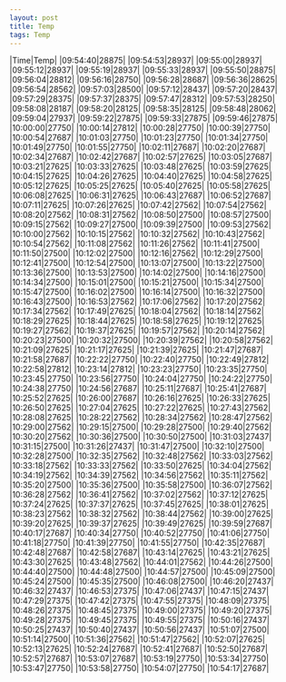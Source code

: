 ```yaml
---
layout: post
title: Temp
tags: Temp
---
```

|Time|Temp|
|09:54:40|28875|
|09:54:53|28937|
|09:55:00|28937|
|09:55:12|28937|
|09:55:19|28937|
|09:55:33|28937|
|09:55:50|28875|
|09:56:04|28812|
|09:56:16|28750|
|09:56:28|28687|
|09:56:36|28625|
|09:56:54|28562|
|09:57:03|28500|
|09:57:12|28437|
|09:57:20|28437|
|09:57:29|28375|
|09:57:37|28375|
|09:57:47|28312|
|09:57:53|28250|
|09:58:08|28187|
|09:58:20|28125|
|09:58:35|28125|
|09:58:48|28062|
|09:59:04|27937|
|09:59:22|27875|
|09:59:33|27875|
|09:59:46|27875|
|10:00:00|27750|
|10:00:14|27812|
|10:00:28|27750|
|10:00:39|27750|
|10:00:54|27687|
|10:01:03|27750|
|10:01:23|27750|
|10:01:34|27750|
|10:01:49|27750|
|10:01:55|27750|
|10:02:11|27687|
|10:02:20|27687|
|10:02:34|27687|
|10:02:42|27687|
|10:02:57|27625|
|10:03:05|27687|
|10:03:21|27625|
|10:03:33|27625|
|10:03:48|27625|
|10:03:59|27625|
|10:04:15|27625|
|10:04:26|27625|
|10:04:40|27625|
|10:04:58|27625|
|10:05:12|27625|
|10:05:25|27625|
|10:05:40|27625|
|10:05:58|27625|
|10:06:08|27625|
|10:06:31|27625|
|10:06:43|27687|
|10:06:52|27687|
|10:07:11|27625|
|10:07:26|27625|
|10:07:42|27562|
|10:07:54|27562|
|10:08:20|27562|
|10:08:31|27562|
|10:08:50|27500|
|10:08:57|27500|
|10:09:15|27562|
|10:09:27|27500|
|10:09:39|27500|
|10:09:53|27562|
|10:10:00|27562|
|10:10:15|27562|
|10:10:32|27562|
|10:10:43|27562|
|10:10:54|27562|
|10:11:08|27562|
|10:11:26|27562|
|10:11:41|27500|
|10:11:50|27500|
|10:12:02|27500|
|10:12:16|27562|
|10:12:29|27500|
|10:12:41|27500|
|10:12:54|27500|
|10:13:07|27500|
|10:13:22|27500|
|10:13:36|27500|
|10:13:53|27500|
|10:14:02|27500|
|10:14:16|27500|
|10:14:34|27500|
|10:15:01|27500|
|10:15:21|27500|
|10:15:34|27500|
|10:15:47|27500|
|10:16:02|27500|
|10:16:14|27500|
|10:16:32|27500|
|10:16:43|27500|
|10:16:53|27562|
|10:17:06|27562|
|10:17:20|27562|
|10:17:34|27562|
|10:17:49|27625|
|10:18:04|27562|
|10:18:14|27562|
|10:18:29|27625|
|10:18:44|27625|
|10:18:58|27625|
|10:19:12|27625|
|10:19:27|27562|
|10:19:37|27625|
|10:19:57|27562|
|10:20:14|27562|
|10:20:23|27500|
|10:20:32|27500|
|10:20:39|27562|
|10:20:58|27562|
|10:21:09|27625|
|10:21:17|27625|
|10:21:39|27625|
|10:21:47|27687|
|10:21:58|27687|
|10:22:22|27750|
|10:22:40|27750|
|10:22:49|27812|
|10:22:58|27812|
|10:23:14|27812|
|10:23:23|27750|
|10:23:35|27750|
|10:23:45|27750|
|10:23:56|27750|
|10:24:04|27750|
|10:24:22|27750|
|10:24:38|27750|
|10:24:56|27687|
|10:25:11|27687|
|10:25:41|27687|
|10:25:52|27625|
|10:26:00|27687|
|10:26:16|27625|
|10:26:33|27625|
|10:26:50|27625|
|10:27:04|27625|
|10:27:22|27625|
|10:27:43|27562|
|10:28:08|27625|
|10:28:22|27562|
|10:28:34|27562|
|10:28:47|27562|
|10:29:00|27562|
|10:29:15|27500|
|10:29:28|27500|
|10:29:40|27562|
|10:30:20|27562|
|10:30:36|27500|
|10:30:50|27500|
|10:31:03|27437|
|10:31:15|27500|
|10:31:26|27437|
|10:31:47|27500|
|10:32:10|27500|
|10:32:28|27500|
|10:32:35|27562|
|10:32:48|27562|
|10:33:03|27562|
|10:33:18|27562|
|10:33:33|27562|
|10:33:50|27625|
|10:34:04|27562|
|10:34:19|27562|
|10:34:39|27562|
|10:34:56|27562|
|10:35:11|27562|
|10:35:20|27500|
|10:35:36|27500|
|10:35:58|27500|
|10:36:07|27562|
|10:36:28|27562|
|10:36:41|27562|
|10:37:02|27562|
|10:37:12|27625|
|10:37:24|27625|
|10:37:37|27625|
|10:37:45|27625|
|10:38:01|27625|
|10:38:23|27562|
|10:38:32|27562|
|10:38:44|27562|
|10:39:00|27625|
|10:39:20|27625|
|10:39:37|27625|
|10:39:49|27625|
|10:39:59|27687|
|10:40:17|27687|
|10:40:34|27750|
|10:40:52|27750|
|10:41:06|27750|
|10:41:18|27750|
|10:41:39|27750|
|10:41:55|27750|
|10:42:35|27687|
|10:42:48|27687|
|10:42:58|27687|
|10:43:14|27625|
|10:43:21|27625|
|10:43:30|27625|
|10:43:48|27562|
|10:44:01|27562|
|10:44:26|27500|
|10:44:40|27500|
|10:44:48|27500|
|10:44:57|27500|
|10:45:09|27500|
|10:45:24|27500|
|10:45:35|27500|
|10:46:08|27500|
|10:46:20|27437|
|10:46:32|27437|
|10:46:53|27375|
|10:47:06|27437|
|10:47:15|27437|
|10:47:29|27375|
|10:47:42|27375|
|10:47:55|27375|
|10:48:09|27375|
|10:48:26|27375|
|10:48:45|27375|
|10:49:00|27375|
|10:49:20|27375|
|10:49:28|27375|
|10:49:45|27375|
|10:49:55|27375|
|10:50:16|27437|
|10:50:25|27437|
|10:50:40|27437|
|10:50:56|27437|
|10:51:07|27500|
|10:51:14|27500|
|10:51:36|27562|
|10:51:47|27562|
|10:52:07|27625|
|10:52:13|27625|
|10:52:24|27687|
|10:52:41|27687|
|10:52:50|27687|
|10:52:57|27687|
|10:53:07|27687|
|10:53:19|27750|
|10:53:34|27750|
|10:53:47|27750|
|10:53:58|27750|
|10:54:07|27750|
|10:54:17|27687|

